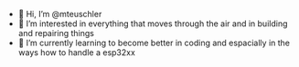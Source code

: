 - 👋 Hi, I’m @mteuschler
- 👀 I’m interested in everything that moves through the air and in building and repairing things
- 🌱 I’m currently learning to become better in coding and espacially in the ways how to handle a esp32xx

<!---
mteuschler/mteuschler is a ✨ special ✨ repository because its `README.md` (this file) appears on your GitHub profile.
You can click the Preview link to take a look at your changes.
--->
